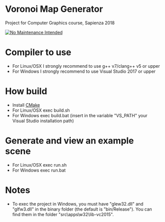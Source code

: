# Voronoi Map Generator
Project for Computer Graphics course, Sapienza 2018

[![No Maintenance Intended](http://unmaintained.tech/badge.svg)](http://unmaintained.tech/)

# Compiler to use
- For Linux/OSX I strongly recommend to use g++ v7/clang++ v5 or upper
- For Windows I strongly recommend to use Visual Studio 2017 or upper

# How build
- Install [CMake](https://cmake.org/)
- For Linux/OSX exec build.sh
- For Windows exec build.bat (insert in the variable "VS_PATH" your Visual Studio installation path)

# Generate and view an example scene
- For Linux/OSX exec run.sh
- For Windows exec run.bat

# Notes
- To exec the project in Windows, you must have "glew32.dll" and "glfw3.dll" in the binary folder (the default is "bin/Release"). You can find them in the folder "src\apps\w32\lib-vc2015".
